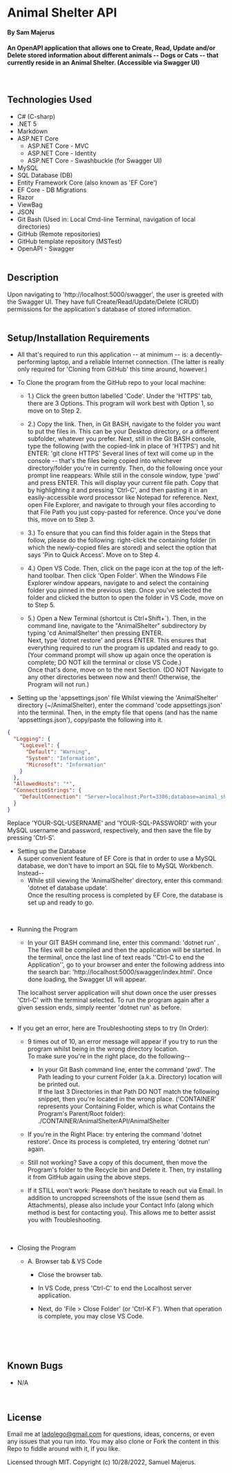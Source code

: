 # Animal Shelter API

#### By Sam Majerus

#### An OpenAPI application that allows one to Create, Read, Update and/or Delete stored information about different animals -- Dogs or Cats -- that currently reside in an Animal Shelter.  (Accessible via Swagger UI)
<br>

## Technologies Used

* C# (C-sharp)
* .NET 5 
* Markdown
* ASP.NET Core
  * ASP.NET Core - MVC 
  * ASP.NET Core - Identity
  * ASP.NET Core - Swashbuckle (for Swagger UI) 
* MySQL
* SQL Database (DB) 
* Entity Framework Core  (also known as 'EF Core')
* EF Core - DB Migrations
* Razor
* ViewBag
* JSON
* Git Bash (Used in: Local Cmd-line Terminal, navigation of local directories)
* GitHub (Remote repositories)
* GitHub template repository (MSTest)
* OpenAPI - Swagger
<br><br>


## Description

Upon navigating to 'http://localhost:5000/swagger', the user is greeted with the Swagger UI. They have full Create/Read/Update/Delete (CRUD) permissions for the application's database of stored information. <br><br>


## Setup/Installation Requirements

* All that's required to run this application -- at minimum -- is: a decently-performing laptop, and a reliable Internet connection. (The latter is really only required for 'Cloning from GitHub' this time around, however.) 

* To Clone the program from the GitHub repo to your local machine:

  * 1.) Click the green button labelled 'Code'. Under the 'HTTPS' tab, there are 3 Options. This program will work best with Option 1, so move on to Step 2. <br> 

  * 2.) Copy the link. Then, in Git BASH, navigate to the folder you want to put the files in. This can be your Desktop directory, or a different subfolder, whatever you prefer. Next, still in the Git BASH console, type the following (with the copied-link in place of 'HTTPS') and hit ENTER: 'git clone HTTPS' Several lines of text will come up in the console -- that's the files being copied into whichever directory/folder you're in currently. Then, do the following once your prompt line reappears: While still in the console window, type 'pwd' and press ENTER. This will display your current file path. Copy that by highlighting it and pressing 'Ctrl-C', and then pasting it in an easily-accessible word processor like Notepad for reference. Next, open File Explorer, and navigate to through your files according to that File Path you just copy-pasted for reference. Once you've done this, move on to Step 3. <br>

  * 3.) To ensure that you can find this folder again in the Steps that follow, please do the following: right-click the containing folder (in which the newly-copied files are stored) and select the option that says 'Pin to Quick Access'.  Move on to Step 4. <br>

  * 4.) Open VS Code. Then, click on the page icon at the top of the left-hand toolbar. Then click 'Open Folder'. When the Windows File Explorer window appears, navigate to and select the containing folder you pinned in the previous step. Once you've selected the folder and clicked the button to open the folder in VS Code, move on to Step 5. <br>

  * 5.) Open a New Terminal (shortcut is Ctrl+Shift+`). Then, in the command line, navigate to the "AnimalShelter" subdirectory by typing  'cd AnimalShelter'  then pressing ENTER.   
  Next, type  'dotnet restore'  and press ENTER. This ensures that everything required to run the program is updated and ready to go.   (Your command prompt will show up again once the operation is complete; DO NOT kill the terminal or close VS Code.) <br>
  Once that's done, move on to the next Section.     (DO NOT Navigate to any other directories between now and then!!  Otherwise, the Program will not run.) <br>


* Setting up the 'appsettings.json' file 
Whilst viewing the 'AnimalShelter' directory  (~/AnimalShelter), enter the command 'code appsettings.json' into the terminal. Then, in the empty file that opens (and has the name 'appsettings.json'), copy/paste the following into it.  

```json
{
  "Logging": {
    "LogLevel": {
      "Default": "Warning",
      "System": "Information",
      "Microsoft": "Information"
    }
  },
  "AllowedHosts": "*",
  "ConnectionStrings": {
    "DefaultConnection": "Server=localhost;Port=3306;database=animal_shelter;uid=root;pwd=epicodus;"
  }
}
```

Replace 'YOUR-SQL-USERNAME' and 'YOUR-SQL-PASSWORD' with your MySQL username and password, respectively, and then save the file by pressing 'Ctrl-S'. 
<br>


* Setting up the Database    
  A super convenient feature of EF Core is that in order to use a MySQL database, we don't have to import an SQL file to MySQL Workbench. 
  Instead--
    * While still viewing the 'AnimalShelter' directory, enter this command:  'dotnet ef database update'.  
  Once the resulting process is completed by EF Core, the database is set up and ready to go. 
<br>


* Running the Program 
  
  * In your GIT BASH command line, enter this command:  'dotnet run' .   The files will be compiled and then the application will be started. 
  In the terminal, once the last line of text reads    ''Ctrl-C to end the Application'',  go to your browser and enter the following address into the search bar:   'http://localhost:5000/swagger/index.html'.   Once done loading, the Swagger UI will appear.  

  The localhost server application will shut down once the user presses 'Ctrl-C' with the terminal selected.  To run the program again after a given session ends, simply reenter  'dotnet run'  as before.
<br><br>


* If you get an error, here are Troubleshooting steps to try (In Order): 
  * 9 times out of 10, an error message will appear if you try to run the program whilst being in the wrong directory location.  
  To make sure you're in the right place, do the following-- 
    * In your Git Bash command line, enter the command  'pwd'.  The Path leading to your current Folder (a.k.a. Directory) location will be printed out.   
    If the last 3 Directories in that Path DO NOT match the following snippet, then you're located in the wrong place. ('CONTAINER' represents your Containing Folder, which is what Contains the Program's Parent/Root folder):       ./CONTAINER/AnimalShelterAPI/AnimalShelter 

  * If you're in the Right Place:  try entering the command  'dotnet restore'.  Once its process is completed, try entering  'dotnet run' again. 

  * Still not working?  Save a copy of this document, then move the Program's folder to the Recycle bin and Delete it. Then, try installing it from GitHub again using the above steps. 

  * If it STILL won't work:  Please don't hesitate to reach out via Email.  In addition to uncropped screenshots of the issue (send them as Attachments), please also include your Contact Info (along which method is best for contacting you).   This allows me to better assist you with Troubleshooting.  
<br><br>

 
* Closing the Program 
  * A. Browser tab & VS Code 
    * Close the browser tab. 
    
    * In VS Code, press 'Ctrl-C' to end the Localhost server application.
    * Next, do  'File > Close Folder'  (or 'Ctrl-K F'). When that operation is complete, you may close VS Code. 

<br><br><br>



## Known Bugs
* N/A
<br>


## License

Email me at ladolego@gmail.com for questions, ideas, concerns, or even any issues that you run into. You may also clone or Fork the content in this Repo to fiddle around with it, if you like.

Licensed through MIT. Copyright (c) 10/28/2022, Samuel Majerus.  